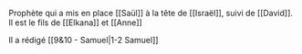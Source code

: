 Prophète qui a mis en place [[Saül]] à la tête de [[Israël]], suivi de [[David]].
Il est le fils de [[Elkana]] et [[Anne]]

Il a rédigé [[9&10 - Samuel|1-2 Samuel]]